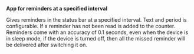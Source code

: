 **App for reminders at a specified interval**

Gives reminders in the status bar at a specified interval.
Text and period is configurable. If a reminder has not been read is added to the counter.
Reminders come with an accuracy of 0.1 seconds, even when the device is in sleep mode,
if the device is turned off, then all the missed reminder will be delivered after switching it on.

